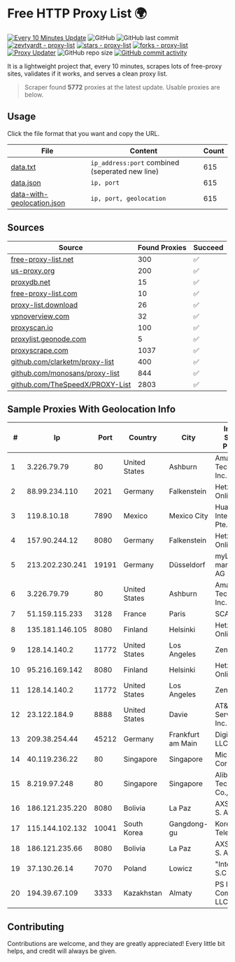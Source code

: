 
# Free HTTP Proxy List 🌍

[![Every 10 Minutes Update](https://github.com/mertguvencli/http-proxy-list/actions/workflows/main.yml/badge.svg?branch=main)](https://github.com/mertguvencli/http-proxy-list/actions/workflows/main.yml)
![GitHub](https://img.shields.io/github/license/mertguvencli/http-proxy-list)
![GitHub last commit](https://img.shields.io/github/last-commit/mertguvencli/http-proxy-list)
[![zevtyardt - proxy-list](https://img.shields.io/static/v1?label=zevtyardt&message=proxy-list&color=blue&logo=github)](https://github.com/zevtyardt/proxy-list "Go to GitHub repo")
[![stars - proxy-list](https://img.shields.io/github/stars/zevtyardt/proxy-list?style=social)](https://github.com/zevtyardt/proxy-list)
[![forks - proxy-list](https://img.shields.io/github/forks/zevtyardt/proxy-list?style=social)](https://github.com/zevtyardt/proxy-list)
[![Proxy Updater](https://github.com/zevtyardt/proxy-list/workflows/Proxy%20Updater/badge.svg)](https://github.com/zevtyardt/proxy-list/actions?query=workflow:"Proxy+Updater")
![GitHub repo size](https://img.shields.io/github/repo-size/zevtyardt/proxy-list)
[![GitHub commit activity](https://img.shields.io/github/commit-activity/m/zevtyardt/proxy-list?logo=commits)](https://github.com/zevtyardt/proxy-list/commits/main)

It is a lightweight project that, every 10 minutes, scrapes lots of free-proxy sites, validates if it works, and serves a clean proxy list.

> Scraper found **5772** proxies at the latest update. Usable proxies are below.

## Usage

Click the file format that you want and copy the URL.

|File|Content|Count|
|----|-------|-----|
|[data.txt](https://raw.githubusercontent.com/mertguvencli/http-proxy-list/main/proxy-list/data.txt)|`ip_address:port` combined (seperated new line)|615|
|[data.json](https://raw.githubusercontent.com/mertguvencli/http-proxy-list/main/proxy-list/data.json)|`ip, port`|615|
|[data-with-geolocation.json](https://raw.githubusercontent.com/mertguvencli/http-proxy-list/main/proxy-list/data-with-geolocation.json)|`ip, port, geolocation`|615|

## Sources

|Source|Found Proxies|Succeed|
|------|-------------|-------|
|[free-proxy-list.net](https://free-proxy-list.net)|300|✅|
|[us-proxy.org](https://www.us-proxy.org)|200|✅|
|[proxydb.net](http://proxydb.net)|15|✅|
|[free-proxy-list.com](https://free-proxy-list.com/?page=&port=&type%5B%5D=http&type%5B%5D=https&up_time=0&search=Search)|10|✅|
|[proxy-list.download](https://www.proxy-list.download/HTTP)|26|✅|
|[vpnoverview.com](https://vpnoverview.com/privacy/anonymous-browsing/free-proxy-servers)|32|✅|
|[proxyscan.io](https://www.proxyscan.io)|100|✅|
|[proxylist.geonode.com](https://proxylist.geonode.com/api/proxy-list?limit=300&page=1&sort_by=lastChecked&sort_type=desc&protocols=http,https)|5|✅|
|[proxyscrape.com](https://api.proxyscrape.com/v2/?request=displayproxies&protocol=http&timeout=10000&country=all&ssl=all&anonymity=all)|1037|✅|
|[github.com/clarketm/proxy-list](https://raw.githubusercontent.com/clarketm/proxy-list/master/proxy-list-raw.txt)|400|✅|
|[github.com/monosans/proxy-list](https://raw.githubusercontent.com/monosans/proxy-list/main/proxies/http.txt)|844|✅|
|[github.com/TheSpeedX/PROXY-List](https://raw.githubusercontent.com/TheSpeedX/PROXY-List/master/http.txt)|2803|✅|


## Sample Proxies With Geolocation Info

|#|Ip|Port|Country|City|Internet Service Provider|
|-|--|----|-------|----|-------------------------|
|1|3.226.79.79|80|United States|Ashburn|Amazon Technologies Inc.|
|2|88.99.234.110|2021|Germany|Falkenstein|Hetzner Online GmbH|
|3|119.8.10.18|7890|Mexico|Mexico City|Huawei International Pte. LTD|
|4|157.90.244.12|8080|Germany|Falkenstein|Hetzner Online GmbH|
|5|213.202.230.241|19191|Germany|Düsseldorf|myLoc managed IT AG|
|6|3.226.79.79|80|United States|Ashburn|Amazon Technologies Inc.|
|7|51.159.115.233|3128|France|Paris|SCALEWAY|
|8|135.181.146.105|8080|Finland|Helsinki|Hetzner Online GmbH|
|9|128.14.140.2|11772|United States|Los Angeles|Zenlayer Inc|
|10|95.216.169.142|8080|Finland|Helsinki|Hetzner Online GmbH|
|11|128.14.140.2|11772|United States|Los Angeles|Zenlayer Inc|
|12|23.122.184.9|8888|United States|Davie|AT&T Services, Inc.|
|13|209.38.254.44|45212|Germany|Frankfurt am Main|DigitalOcean, LLC|
|14|40.119.236.22|80|Singapore|Singapore|Microsoft Corporation|
|15|8.219.97.248|80|Singapore|Singapore|Alibaba (US) Technology Co., Ltd.|
|16|186.121.235.220|8080|Bolivia|La Paz|AXS Bolivia S. A.|
|17|115.144.102.132|10041|South Korea|Gangdong-gu|Korea Telecom|
|18|186.121.235.66|8080|Bolivia|La Paz|AXS Bolivia S. A.|
|19|37.130.26.14|7070|Poland|Lowicz|"InterKAM" S.C|
|20|194.39.67.109|3333|Kazakhstan|Almaty|PS Internet Company LLC|



## Contributing

Contributions are welcome, and they are greatly appreciated! Every
little bit helps, and credit will always be given.

